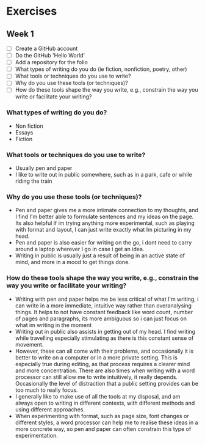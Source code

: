 # Exercises

## Week 1

- [ ] Create a GitHub account
- [ ] Do the GitHub 'Hello World'
- [ ] Add a repository for the folio
- [ ] What types of writing do you do (ie fiction, nonfiction, poetry, other)
- [ ] What tools or techniques do you use to write?
- [ ] Why do you use these tools (or techniques)?
- [ ] How do these tools shape the way you write, e.g., constrain the way you write or facilitate your writing?

### What types of writing do you do?

- Non fiction 
- Essays
- Fiction

### What tools or techniques do you use to write?

- Usually pen and paper
- I like to write out in public somewhere, such as in a park, cafe or while riding the train

### Why do you use these tools (or techniques)?

- Pen and paper gives me a more intimate connection to my thoughts, and I find I'm better able to formulate sentences and my ideas on the page. Its also helpful if im trying anything more experimental, such as playing with format and layout, I can just write exactly what Im picturing in my head.
- Pen and paper is also easier for writing on the go, i dont need to carry around a laptop wherever I go in case i get an idea.
- Writing in public is usually just a result of being in an active state of mind, and more in a mood to get things done.

### How do these tools shape the way you write, e.g., constrain the way you write or facilitate your writing?

- Writing with pen and paper helps me be less critical of what I'm writing, i can write in a more immediate, intuitive way rather than overanalysing things. It helps to not have constant feedback like word count, number of pages and paragraphs, its more ambiguous so i can just focus on what im writing in the moment
- Writing out in public also assists in getting out of my head. I find writing while travelling especially stimulating as there is this constant sense of movement. 
- However, these can all come with their problems, and occasionally it is better to write on a computer or in a more private setting. This is especially true during editing, as that process requires a clearer mind and more concentration. There are also times when writing with a word processor can still allow me to write intuitively, it really depends. Occasionally the level of distraction that a public setting provides can be too much to really focus.
- I generally like to make use of all the tools at my disposal, and am always open to writing in different contexts, with different methods and using different approaches. 
- When experimenting with format, such as page size, font changes or different styles, a word processor can help me to realise these ideas in a more concrete way, so pen and paper can often constrain this type of experimentation.
